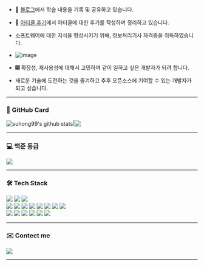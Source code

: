 
- 🌱 [블로그](https://ungumungum.tistory.com/)에서 학습 내용을 기록 및 공유하고 있습니다.
- 🌱 [아티클 후기](https://articlemoa.tistory.com/)에서 아티클에 대한 후기를 작성하며 정리하고 있습니다.

- 소프트웨어에 대한 지식을 향상시키기 위해, 정보처리기사 자격증을 취득하였습니다.
- ![image](https://github.com/user-attachments/assets/337576ed-33a6-4dcb-9057-000d4ec49a09)

- 🎆  확장성, 재사용성에 대해서 고민하며 같이 일하고 싶은 개발자가 되려 합니다.
- 새로운 기술에 도전하는 것을 즐겨하고 추후 오픈소스에 기여할 수 있는 개발자가 되고 싶습니다.
<hr/>
<h3>📔 GitHub Card</h3>
<img align="center" src="https://github-readme-stats.vercel.app/api?username=suhong99&show_icons=true&include_all_commits=true&theme=buefy&hide_border=true" alt="suhong99's github stats" />|<img align="center" src="https://github-readme-stats.vercel.app/api/top-langs/?username=suhong99&layout=compact&theme=buefy&hide_border=true" /> 
     
<hr/>

 <h3>	💻 백준 등급</h3>
      <img src="http://mazassumnida.wtf/api/v2/generate_badge?boj=topic828" />
<hr/>


<h3>🛠 Tech Stack </h3>

<div>     
<img src="https://img.shields.io/badge/html5-E34F26?style=for-the-badge&logo=html5&logoColor=white">
<img src="https://img.shields.io/badge/css-1572B6?style=for-the-badge&logo=css3&logoColor=white">
<img src="https://img.shields.io/badge/typescript-3178C6?style=for-the-badge&logo=typescript&logoColor=black">    
<br/>
<img src="https://img.shields.io/badge/react-61DAFB?style=for-the-badge&logo=react&logoColor=black">
<img src="https://img.shields.io/badge/redux-764ABC?style=for-the-badge&logo=redux&logoColor=white">
<img src="https://img.shields.io/badge/reactquery-FF4154?style=for-the-badge&logo=reactquery&logoColor=white">
<img src="https://img.shields.io/badge/Redux Toolkit-764ABC?style=for-the-badge&logo=Redux&logoColor=white"/>
<img src="https://img.shields.io/badge/axios-F36633?style=for-the-badge&logo=axios&logoColor=white"> 
<img src="https://img.shields.io/badge/reactrouter-CA4245?style=for-the-badge&logo=reactrouter&logoColor=white">
<img src="https://img.shields.io/badge/dotenv-ECD53F?style=for-the-badge&logo=dotenv&logoColor=white">
<img src="https://img.shields.io/badge/styledcomponents-DB7093?style=for-the-badge&logo=styledcomponents&logoColor=white">   
<br/>
<img src="https://img.shields.io/badge/vercel-FD5750?style=for-the-badge&logo=vercel&logoColor=white">
<img src="https://img.shields.io/badge/yarn-FFB3C7?style=for-the-badge&logo=yarn&logoColor=white">
<img src="https://img.shields.io/badge/vite-646CFF?style=for-the-badge&logo=vite&logoColor=black">
<img src="https://img.shields.io/badge/nginx-009639?style=for-the-badge&logo=nginx&logoColor=black">
<img src="https://img.shields.io/badge/Docker-2496ED?style=for-the-badge&logo=Docker&logoColor=white">
<img src="https://img.shields.io/badge/githubactions-2088FF?style=for-the-badge&logo=githubactions&logoColor=white">

</div>
<hr/>

<h3>✉️ Contect me </h3>
<div>
 <img src = https://img.shields.io/badge/Gmail-d14836?style=flat-square&logo=Gmail&logoColor=white&link=mailto:bt01063767006@gmail.com (mailto:bt01063767006@gmail.com)/>
</div>

<hr/>





